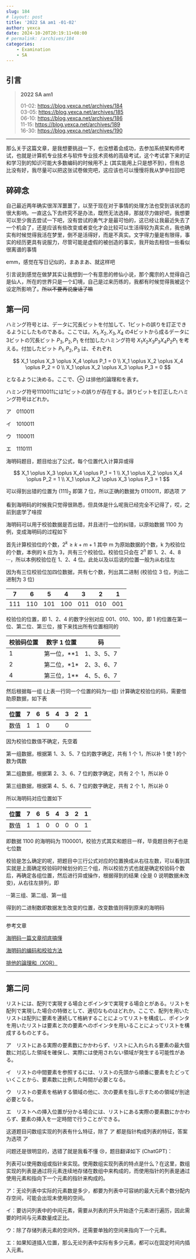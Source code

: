 ```yaml
---
slug: 184
# layout: post
title: '2022 SA am1 -01-02'
author: yexca
date: 2024-10-20T20:19:11+08:00
# permalink: /archives/184
categories:
    - Examination
    - SA
---  
```


## 引言

> **2022 SA am1**
>
> 01-02: <https://blog.yexca.net/archives/184>  
> 03-05: <https://blog.yexca.net/archives/185>  
> 06-10: <https://blog.yexca.net/archives/186>  
> 11-15: <https://blog.yexca.net/archives/189>  
> 16-30: <https://blog.yexca.net/archives/190>

---

那么关于这篇文章，是我想要挑战一下，也没想着会成功，去参加系统架构师考试，也就是计算机专业技术与软件专业技术资格的高级考试，这个考试拿下来的证和学习到的知识可能大多数编码的时候用不上 (其实能用上只是想不到)，但有总比没有好，我尽量可以把这张试卷做完吧，这应该也可以慢慢将我从梦中拉回吧

## 碎碎念

自己最近两年确实很浑浑噩噩了，以至于现在对于事情的处理方法也受到该状态的很大影响。一直这么下去终究不是办法，既然无法选择，那就尽力做好吧，我想要可以至少我去尝试一下吧，没有尝试的勇气才是最可怕的，这已经让我最近失去了一个机会了，还是应该有些改变或者变化才会比较可以生活得较为真实点，我也确实有时候觉得我活在梦里，倒不是活得好，而是不真实。文字得力量是有限得，事实的经历更具有说服力，尽管可能是虚假的被创造的事实，我开始去相信一些看似很离谱的事情

emm，感觉在写日记似的，まあまあ、就这样吧

引言说到感觉在做梦其实让我想到一个有意思的修仙小说，那个魔宗的人觉得自己是仙人，所在的世界只是一个幻境，自己是过来历练的，我都有时候觉得我被这个设定所影响了。~~所以不要再说废话了嘛~~

## 第一问

ハミング符号とは、データに冗長ビットを付加して、1ビットの誤りを訂正できるようにしたものである。ここでは。$X_1, X_2, X_3, X_4$ の4ビットから成るデータに3ビットの冗長ビット $P_3, P_2, P_1$ を付加したハミング符号 $X_1X_2X_3P_3X_4P_2P_1$ を考える。付加したビット $P_1, P_2, P_3$ は、それぞれ

$$
X_1 \oplus X_3 \oplus X_4 \oplus P_1 = 0 \\
X_1 \oplus X_2 \oplus X_4 \oplus P_2 = 0 \\
X_1 \oplus X_2 \oplus X_3 \oplus P_3 = 0
$$

となるように決める。ここで、$\oplus$ は排他的論理和を表す。

ハミング符号1110011には1ビットの誤りが存在する。誤りビットを訂正したハミング符号はどれか。

ア　0110011

イ　1010011

ウ　1100011

エ　1110111

海明码题目，题目给出了公式，每个位置代入计算异或得

$$
X_1 \oplus X_3 \oplus X_4 \oplus P_1 = 1 \\
X_1 \oplus X_2 \oplus X_4 \oplus P_2 = 1 \\
X_1 \oplus X_2 \oplus X_3 \oplus P_3 = 1
$$

可以得到出错的位置为 $(111)_2$ 即第 7 位，所以正确的数据为 0110011，即选项 ア

看到海明码的时候我只觉得很熟悉，但具体是什么呢我已经完全不记得了，哎，之前到底学了啥捏

海明码可以用于校验数据是否出错，并且进行一位的纠错，以原始数据 1100 为例，变成海明码的过程如下

首先计算校验位的个数，$2^k \ge k + m + 1$ 其中 m 为原始数据的个数，k 为校验位的个数，本例的 k 应为 3，共有三个校验位。校验位只会在 $2^n$ 即 1、2、4、8 ···，所以本例校验位在 1、2、4 位。此处以及以后说的位置一般为从右往左

因为有三位校验位加四位数据，共有七个数，列出其二进制 (校验位 3 位，列出二进制为 3 位)

|  7   |  6   |  5   |  4   |  3   |  2   |  1   |
| :--: | :--: | :--: | :--: | :--: | :--: | :--: |
| 111  | 110  | 101  | 100  | 011  | 010  | 001  |

校验位的位置，即 1、2、4 的数字分别对应 001、010、100，即 1 的位置在第一位、第二位、第三位，接下来找出所有位置相同的

| 校验码位置 | 数字 1 位置   | 码         |
| ---------- | ------------- | ---------- |
| 1          | 第一位，**1   | 1、3、5、7 |
| 2          | 第二位，\*1\* | 2、3、6、7 |
| 4          | 第三位，1**   | 4、5、6、7 |

然后根据每一组 (上表一行同一个位置的码为一组) 计算确定校验位的码，需要借助原数据，如下表

| 位置 | 7    | 6    | 5    | 4    | 3    | 2    | 1    |
| ---- | ---- | ---- | ---- | ---- | ---- | ---- | ---- |
| 数值 | 1    | 1    | 0    |      | 0    |      |      |

因为校验位数值不确定，先空着

第一组数据，根据第 1、3、5、7 位的数字确定，共有 1 个 1，所以补 1 使 1 的个数为偶数

第二组数据，根据第 2、3、6、7 位的数字确定，共有 2 个 1，所以补 0

第三组数据，根据第 4、5、6、7 位的数字确定，共有 2 个 1，所以补 0

所以海明码对应位置如下

| 位置 | 7    | 6    | 5    | 4    | 3    | 2    | 1    |
| ---- | ---- | ---- | ---- | ---- | ---- | ---- | ---- |
| 数值 | 1    | 1    | 0    | 0    | 0    | 0    | 1    |

即数据 1100 的海明码为 1100001，校验方式其实和题目一样，毕竟题目例子也是七位数

校验是怎么确定的呢，把题目中三行公式对应的位置换成从右往左数，可以看到其实就是上面确定校验码时候划分的三个组，所以校验方式也就是确定校验码个数后，再确定各组位置，然后进行异或操作，根据得到的结果 (全是 0 说明数据未改变)，从右往左排列，即

···第三组、第二组、第一组

得到的二进制数即数据发生改变的位置，改变数值则得到原来的海明码

---

参考文章

[海明码一篇文章彻底搞懂](https://www.cnblogs.com/godoforange/p/12003676.html)

[海明码的编码和校验方法](https://blog.csdn.net/flyyufenfei/article/details/72235748)

[排他的論理和（XOR）](https://wa3.i-3-i.info/word11664.html)

---

## 第二问

リストには、配列で実現する場合とポインタで実現する場合とがある。リストを配列で実現した場合の特徴として、適切なものはどれか。ここで、配列を用いたリストは配列に要素を連続して格納することによってリストを構成し、ポインタを用いたリストは要素と次の要素へのポインタを用いることによってリストを構成するものとする。

ア　リストにある実際の要素数にかかわらず、リストに入れられる要素の最大個数に対応した領域を確保し、実際には使用されない領域が発生する可能性がある。

イ　リストの中間要素を参照するには、リストの先頭から順番に要素をたどっていくことから、要素数に比例した時間が必要となる。

ウ　リストの要素を格納する領域の他に、次の要素を指し示すための領域が別途必要となる。

エ　リストへの挿入位置が分かる場合には、リストにある実際の要素数にかかわらず、要素の挿入を一定時間で行うことができる。

这道题目问数组实现的列表有什么特征，除了 ア 都是指针构成列表的特征，答案为选项 ア

问题还是很明显的，选错了就是我看不懂 :cry:，题目翻译如下 (ChatGPT)：

列表可以使用数组或指针来实现。使用数组实现列表的特点是什么？在这里，数组实现的列表是通过将元素连续地存储在数组中来构成的，而使用指针的列表是通过使用元素和指向下一个元素的指针来构成的。

ア：无论列表中实际的元素数是多少，都要为列表中可容纳的最大元素个数分配内存空间，可能会出现未使用的空间。

イ：要访问列表中的中间元素，需要从列表的开头开始逐个元素进行遍历，因此需要的时间与元素数量成正比。

ウ：除了存储列表元素的空间外，还需要单独的空间来指向下一个元素。

エ：如果知道插入位置，那么无论列表中实际有多少元素，都可以在固定时间内插入元素。
